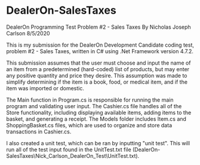 # DealerOn-SalesTaxes
DealerOn Programming Test Problem #2 - Sales Taxes 
By Nicholas Joseph Carlson 8/5/2020

This is my submission for the DealerOn Development Candidate coding test, problem #2 - Sales Taxes, written in C# using .Net Framework version 4.7.2. 

This submission assumes that the user must choose and input the name of an item from a predetermined (hard-coded) list of products, 
but may enter any positive quantity and price they desire. This assumption was made to simplify determining if the item is a book, food, or
medical item, and if the item was imported or domestic. 

The Main function in Program.cs is responsible for running the main program and validating user input. 
The Cashier.cs file handles all of the Store functionality, including displaying available items, adding items to the basket, and generating a receipt. 
The Models folder includes Item.cs and ShoppingBasket.cs files, which are used to organize and store data transactions in Cashier.cs. 

I also created a unit test, which can be ran by inputting "unit test". 
This will run all of the test input found in the UnitTest.txt file (DealerOn-SalesTaxes\Nick_Carlson_DealerOn_Test\UnitTest.txt).  
